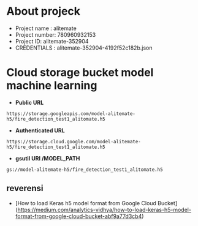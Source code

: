 # About projeck 
- Project name : alitemate
- Project number: 780960932153 
- Project ID: alitemate-352904 
- CREDENTIALS : alitemate-352904-4192f52c182b.json

 
# Cloud storage bucket model machine learning 
- **Public URL** 
```
https://storage.googleapis.com/model-alitemate-h5/fire_detection_test1_alitomate.h5
```
- **Authenticated URL** 
```
https://storage.cloud.google.com/model-alitemate-h5/fire_detection_test1_alitomate.h5
```
- **gsutil URI /MODEL_PATH**
```
gs://model-alitemate-h5/fire_detection_test1_alitomate.h5 
```
## reverensi
- [How to load Keras h5 model format from Google Cloud Bucket] (https://medium.com/analytics-vidhya/how-to-load-keras-h5-model-format-from-google-cloud-bucket-abf9a77d3cb4)



